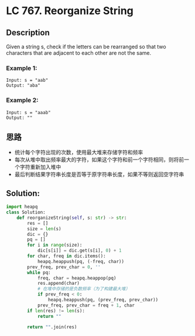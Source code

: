 # LC 767. Reorganize String
## Description
Given a string s, check if the letters can be rearranged so that two characters that are adjacent to each other are not the same.

### Example 1:

```
Input: s = "aab"
Output: "aba"
```

### Example 2:
```
Input: s = "aaab"
Output: ""
```

## 思路
* 统计每个字符出现的次数，使用最大堆来存储字符和频率
* 每次从堆中取出频率最大的字符，如果这个字符和前一个字符相同，则将前一个字符重新加入堆中
* 最后判断结果字符串长度是否等于原字符串长度，如果不等则返回空字符串

## Solution:
```py
import heapq
class Solution:
    def reorganizeString(self, s: str) -> str:
        res = []
        size = len(s)
        dic = {}
        pq = []
        for i in range(size):
            dic[s[i]] = dic.get(s[i], 0) + 1
        for char, freq in dic.items():
            heapq.heappush(pq, (-freq, char))
        prev_freq, prev_char = 0, ''
        while pq:
            freq, char = heapq.heappop(pq)
            res.append(char)
            # 在堆中存储的是负数频率（为了构建最大堆）
            if prev_freq < 0:
                heapq.heappush(pq, (prev_freq, prev_char))
            prev_freq, prev_char = freq + 1, char
        if len(res) != len(s):
            return ""
        
        return "".join(res)
```